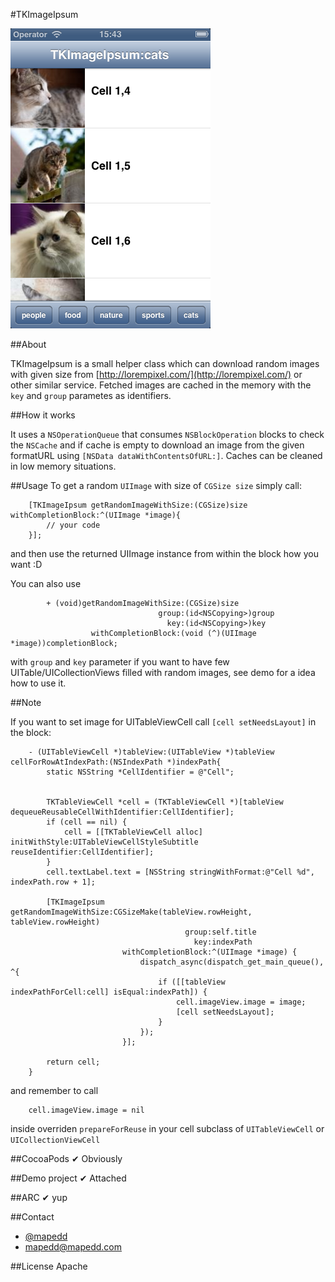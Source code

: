 #TKImageIpsum

![image](screenshot.png)

##About


TKImageIpsum is a small helper class which can download random images with given size from [http://lorempixel.com/](http://lorempixel.com/) or other similar service. Fetched images are cached in the memory with the `key` and `group` parametes as identifiers.

##How it works

It uses a `NSOperationQueue` that consumes `NSBlockOperation` blocks to check the `NSCache` and if cache is empty to download an image from the given formatURL using `[NSData dataWithContentsOfURL:]`. Caches can be cleaned in low memory situations.

##Usage
To get a random `UIImage` with size of `CGSize size` simply call:

		[TKImageIpsum getRandomImageWithSize:(CGSize)size withCompletionBlock:^(UIImage *image){
			// your code
		}];


and then use the returned UIImage instance from within the block how you want :D

You can also use 

			+ (void)getRandomImageWithSize:(CGSize)size
								     group:(id<NSCopying>)group
								       key:(id<NSCopying>)key
			          withCompletionBlock:(void (^)(UIImage *image))completionBlock;
			
with `group` and `key` parameter if you want to have few UITable/UICollectionViews filled with random images, see demo for a idea how to use it.

##Note

If you want to set image for UITableViewCell call `[cell setNeedsLayout]` in the block:


		- (UITableViewCell *)tableView:(UITableView *)tableView cellForRowAtIndexPath:(NSIndexPath *)indexPath{
		    static NSString *CellIdentifier = @"Cell";
		    
		    
		    TKTableViewCell *cell = (TKTableViewCell *)[tableView dequeueReusableCellWithIdentifier:CellIdentifier];
		    if (cell == nil) {
		        cell = [[TKTableViewCell alloc] initWithStyle:UITableViewCellStyleSubtitle 											   reuseIdentifier:CellIdentifier];
		    }
		    cell.textLabel.text = [NSString stringWithFormat:@"Cell %d", indexPath.row + 1];
		    
		    [TKImageIpsum getRandomImageWithSize:CGSizeMake(tableView.rowHeight, tableView.rowHeight)
		                                   group:self.title
		                                     key:indexPath
		                     withCompletionBlock:^(UIImage *image) {
		                         dispatch_async(dispatch_get_main_queue(), ^{
		                             if ([[tableView indexPathForCell:cell] isEqual:indexPath]) {
		                                 cell.imageView.image = image;
		                                 [cell setNeedsLayout];
		                             }
		                         });
		                     }];
		    
		    return cell;
		}
		
and remember to call  

		cell.imageView.image = nil

inside overriden `prepareForReuse` in your cell subclass of `UITableViewCell` or `UICollectionViewCell`

##CocoaPods
✔ Obviously 


##Demo project
✔ Attached

##ARC
✔ yup

##Contact

- [@mapedd](https://twitter.com/mapedd)
- [mapedd@mapedd.com](mapedd@gmail.com/ "Title")

##License
Apache